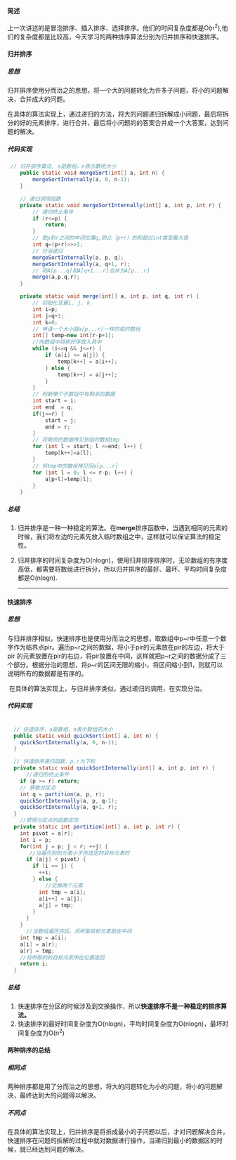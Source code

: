 #### 简述

上一次讲述的是冒泡排序、插入排序、选择排序。他们的时间复杂度都是O(n<sup>2</sup>),他们的复杂度都是比较高，今天学习的两种排序算法分别为归并排序和快速排序。

#### 归并排序

##### 思想

​	归并排序使用分而治之的思想，将一个大的问题转化为许多子问题，将小的问题解决，合并成大的问题。

在具体的算法实现上，通过递归的方法，将大的问题递归拆解成小问题，最后将拆分的好的元素排序，进行合并，最后将小问题的的答案合并成一个大答案，达到问题的解决。

##### 代码实现

```java
 // 归并排序算法, a是数组，n表示数组大小
    public static void mergeSort(int[] a, int n) {
        mergeSortInternally(a, 0, n-1);
    }

    // 递归调用函数
    private static void mergeSortInternally(int[] a, int p, int r) {
        // 递归终止条件
        if (r<=p) {
            return;
        }
        // 取p到r之间的中间位置q,防止（p+r）的和超过int类型最大值
        int q=(p+r)>>>1;
        // 分治递归
        mergeSortInternally(a, p, q);
        mergeSortInternally(a, q+1, r);
        // 将A[p...q]和A[q+1...r]合并为A[p...r]
        merge(a,p,q,r);
    }

    private static void merge(int[] a, int p, int q, int r) {
        // 初始化变量i, j, k
        int i=p;
        int j=q+1;
        int k=0;
        // 申请一个大小跟a[p...r]一样的临时数组
        int[] temp=new int[r-p+1];
        //向数组中将排好序放入其中
        while (i<=q && j<=r) {
            if (a[i] <= a[j]) {
                temp[k++] = a[i++];
            } else {
                temp[k++] = a[j++];
            }
        }
        // 判断哪个子数组中有剩余的数据
        int start = i;
        int end  = q;
        if(j<=r) {
            start = j;
            end = r;
        }
        // 将剩余的数据拷贝到临时数组tmp
        for (int l = start; l <=end; l++) {
            temp[k++]=a[l];
        }
        // 将tmp中的数组拷贝回a[p...r]
        for (int l = 0; l <= r-p; l++) {
            a[p+l]=temp[l];
        }
    }

```

##### 总结

1. 归并排序是一种一种稳定的算法。在**merge**排序函数中，当遇到相同的元素的时候，我们将左边的元素先放入临时数组之中，这样就可以保证算法的稳定性。

2. 归并排序的时间复杂度为O(nlogn)，使用归并排序排序时，无论数组的有序度高低，都需要将数组进行拆分，所以归并排序的最好、最坏、平均时间复杂度都是O(nlogn).

   ------

   

#### 快速排序

##### 思想

​		与归并排序相似，快速排序也是使用分而治之的思想，取数组中p~r中任意一个数字作为临界点pir。遍历p~r之间的数据，将小于pir的元素放在pir的左边，将大于pir 的元素放置在pir的右边，将pir放置在中间，这样就把p~r之间的数据分成了三个部分。根据分治的思想，将p~r的区间无限的缩小，将区间缩小到1，则就可以说明所有的数据都是有序的。

​		在具体的算法实现上，与归并排序类似，通过递归的调用，在实现分治。

##### 代码实现

```java

  // 快速排序，a是数组，n表示数组的大小
  public static void quickSort(int[] a, int n) {
    quickSortInternally(a, 0, n-1);
  }

  // 快速排序递归函数，p,r为下标
  private static void quickSortInternally(int[] a, int p, int r) {
      //递归的终止条件
    if (p >= r) return;
	// 获取分区点
    int q = partition(a, p, r); 
    quickSortInternally(a, p, q-1);
    quickSortInternally(a, q+1, r);
  }
	//获得分区点的函数实现
  private static int partition(int[] a, int p, int r) {
    int pivot = a[r];
    int i = p;
    for(int j = p; j < r; ++j) {
       //当遍历到的元素小于所选定的目标元素时
      if (a[j] < pivot) {
        if (i == j) {
          ++i;
        } else {
            //交换两个元素
          int tmp = a[i];
          a[i++] = a[j];
          a[j] = tmp;
        }
      }
    }
      //当数组遍历完后。将所取目标元素放在中间
    int tmp = a[i];
    a[i] = a[r];
    a[r] = tmp;
    //将所取的的目标元素所在位置返回
    return i;
  }
```

##### 总结

1. 快速排序在分区的时候涉及到交换操作，所以**快速排序不是一种稳定的排序算法。**
2. 快速排序的最好时间复杂度为O(nlogn)，平均时间复杂度为O(nlogn)，最坏时间复杂度为O(n<sup>2</sup>)

#### 两种排序的总结

##### 相同点

两种排序都是用了分而治之的思想，将大的问题转化为小的问题，将小的问题解决，最终达到大的问题得以解决。

##### 不同点

在具体的算法实现上，归并排序是将拆成最小的子问题以后，才对问题解决合并，快速排序在问题的拆解的过程中就对数据进行操作，当递归到最小的数据区的时候，就已经达到问题的解决。 